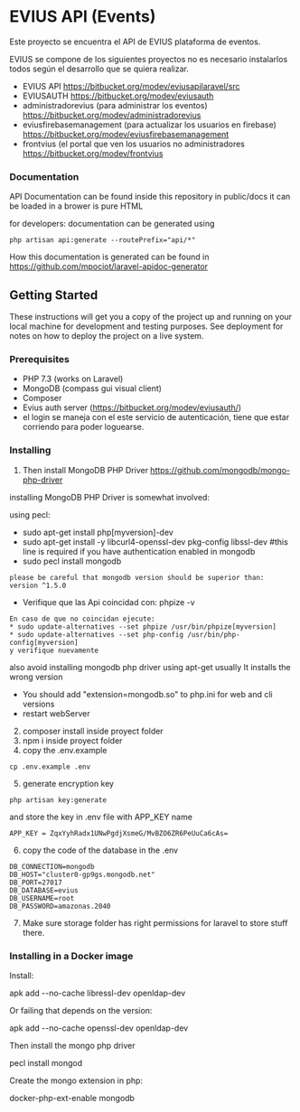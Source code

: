 # EVIUS API (Events)
Este proyecto se encuentra el API de EVIUS plataforma de eventos.

EVIUS se compone de los siguientes proyectos
no es necesario instalarlos todos según el desarrollo que se quiera realizar.

- EVIUS API  https://bitbucket.org/modev/eviusapilaravel/src
- EVIUSAUTH https://bitbucket.org/modev/eviusauth 
- administradorevius (para administrar los eventos) https://bitbucket.org/modev/administradorevius
- eviusfirebasemanagement   (para actualizar los usuarios en firebase) https://bitbucket.org/modev/eviusfirebasemanagement 
- frontvius (el portal que ven los usuarios no administradores https://bitbucket.org/modev/frontvius

### Documentation
API Documentation can be found inside this repository  in public/docs it can be loaded in a brower is pure HTML

for developers:
documentation can be generated using

```
php artisan api:generate --routePrefix="api/*" 
``` 

How this documentation is generated can be found in https://github.com/mpociot/laravel-apidoc-generator


## Getting Started

These instructions will get you a copy of the project up and running on your local machine for development and testing purposes. See deployment for notes on how to deploy the project on a live system.

### Prerequisites

- PHP 7.3 (works on Laravel) 
- MongoDB (compass gui visual client)
- Composer
- Evius auth server (https://bitbucket.org/modev/eviusauth/)
- el login se maneja con el este servicio de autenticación, tiene que estar corriendo para poder loguearse.


### Installing

1. Then install MongoDB PHP Driver
https://github.com/mongodb/mongo-php-driver

installing MongoDB PHP Driver is somewhat involved:  

using pecl:

* sudo apt-get install php[myversion]-dev
* sudo apt-get install -y libcurl4-openssl-dev pkg-config libssl-dev #this line is required if you  have authentication enabled in mongodb
* sudo pecl install mongodb

```
please be careful that mongodb version should be superior than:
version ^1.5.0
```

* Verifique que las Api coincidad con: phpize -v

```
En caso de que no coincidan ejecute:
* sudo update-alternatives --set phpize /usr/bin/phpize[myversion]
* sudo update-alternatives --set php-config /usr/bin/php-config[myversion]
y verifique nuevamente
```

also avoid installing mongodb php driver using apt-get usually It installs the wrong version

* You should add "extension=mongodb.so" to php.ini for web and cli versions
* restart webServer

2. composer install inside proyect folder
3. npm i inside proyect folder
4. copy the .env.example 

```
cp .env.example .env
```
5. generate encryption key

```
php artisan key:generate
```
and store the key in .env file with APP_KEY name

```
APP_KEY = ZqxYyhRadx1UNwPgdjXsmeG/MvBZO6ZR6PeUuCa6cAs=
```

6. copy the code of the database in the .env

```
DB_CONNECTION=mongodb
DB_HOST="cluster0-gp9gs.mongodb.net"
DB_PORT=27017
DB_DATABASE=evius
DB_USERNAME=root
DB_PASSWORD=amazonas.2040
```

7. Make sure storage folder has right permissions for laravel to store stuff there.

### Installing in a Docker image 

Install: 

apk add --no-cache libressl-dev openldap-dev

Or failing that depends on the version: 

apk add --no-cache openssl-dev openldap-dev

Then install the mongo php driver

pecl install mongod

Create the mongo extension in php:

docker-php-ext-enable mongodb


